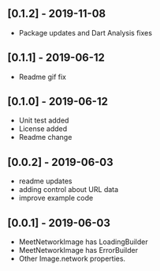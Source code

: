 ## [0.1.2] - 2019-11-08

* Package updates and Dart Analysis fixes

## [0.1.1] - 2019-06-12

* Readme gif fix

## [0.1.0] - 2019-06-12

* Unit test added
* License added
* Readme change

## [0.0.2] - 2019-06-03

* readme updates
* adding control about URL data
* improve example code

## [0.0.1] - 2019-06-03

* MeetNetworkImage has LoadingBuilder
* MeetNetworkImage has ErrorBuilder
* Other Image.network properties.